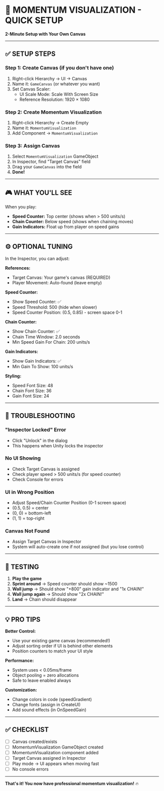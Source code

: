 # 🚀 MOMENTUM VISUALIZATION - QUICK SETUP

**2-Minute Setup with Your Own Canvas**

---

## ✅ SETUP STEPS

### Step 1: Create Canvas (if you don't have one)
1. Right-click Hierarchy → UI → Canvas
2. Name it: `GameCanvas` (or whatever you want)
3. Set Canvas Scaler:
   - UI Scale Mode: Scale With Screen Size
   - Reference Resolution: 1920 × 1080

### Step 2: Create Momentum Visualization
1. Right-click Hierarchy → Create Empty
2. Name it: `MomentumVisualization`
3. Add Component → `MomentumVisualization`

### Step 3: Assign Canvas
1. Select `MomentumVisualization` GameObject
2. In Inspector, find "Target Canvas" field
3. Drag your `GameCanvas` into the field
4. **Done!**

---

## 🎮 WHAT YOU'LL SEE

When you play:
- **Speed Counter:** Top center (shows when > 500 units/s)
- **Chain Counter:** Below speed (shows when chaining moves)
- **Gain Indicators:** Float up from player on speed gains

---

## ⚙️ OPTIONAL TUNING

In the Inspector, you can adjust:

**References:**
- Target Canvas: Your game's canvas (REQUIRED)
- Player Movement: Auto-found (leave empty)

**Speed Counter:**
- Show Speed Counter: ✅
- Speed Threshold: 500 (hide when slower)
- Speed Counter Position: (0.5, 0.85) - screen space 0-1

**Chain Counter:**
- Show Chain Counter: ✅
- Chain Time Window: 2.0 seconds
- Min Speed Gain For Chain: 200 units/s

**Gain Indicators:**
- Show Gain Indicators: ✅
- Min Gain To Show: 100 units/s

**Styling:**
- Speed Font Size: 48
- Chain Font Size: 36
- Gain Font Size: 24

---

## 🐛 TROUBLESHOOTING

### "Inspector Locked" Error
- Click "Unlock" in the dialog
- This happens when Unity locks the inspector

### No UI Showing
- Check Target Canvas is assigned
- Check player speed > 500 units/s (for speed counter)
- Check Console for errors

### UI in Wrong Position
- Adjust Speed/Chain Counter Position (0-1 screen space)
- (0.5, 0.5) = center
- (0, 0) = bottom-left
- (1, 1) = top-right

### Canvas Not Found
- Assign Target Canvas in Inspector
- System will auto-create one if not assigned (but you lose control)

---

## 🎯 TESTING

1. **Play the game**
2. **Sprint around** → Speed counter should show ~1500
3. **Wall jump** → Should show "+800" gain indicator and "1x CHAIN!"
4. **Wall jump again** → Should show "2x CHAIN!"
5. **Land** → Chain should disappear

---

## 💡 PRO TIPS

**Better Control:**
- Use your existing game canvas (recommended!)
- Adjust sorting order if UI is behind other elements
- Position counters to match your UI style

**Performance:**
- System uses < 0.05ms/frame
- Object pooling = zero allocations
- Safe to leave enabled always

**Customization:**
- Change colors in code (speedGradient)
- Change fonts (assign in CreateUI)
- Add sound effects (in OnSpeedGain)

---

## ✅ CHECKLIST

- [ ] Canvas created/exists
- [ ] MomentumVisualization GameObject created
- [ ] MomentumVisualization component added
- [ ] Target Canvas assigned in Inspector
- [ ] Play mode → UI appears when moving fast
- [ ] No console errors

---

**That's it! You now have professional momentum visualization!** 🔥
